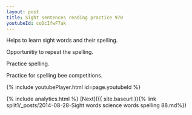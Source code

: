 ```yaml
---
layout: post
title: Sight sentences reading practice 970
youtubeId: coDcIfwF7ak
---
```

 
 
Helps to learn sight words and their spelling.

Opportunitiy to repeat the spelling. 

Practice spelling. 
 
Practice for spelling bee competitions. 
 
{% include youtubePlayer.html id=page.youtubeId %}
 
 
{% include analytics.html %} 
[Next]({{ site.baseurl }}{% link  split1/_posts/2014-08-28-Sight words science words spelling 88.md%})
 
